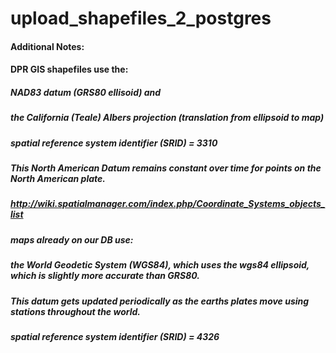 # upload_shapefiles_2_postgres
#### Additional Notes: 

#### DPR GIS shapefiles use the: 
#####     NAD83 datum (GRS80 ellisoid) and 
#####     the California (Teale) Albers projection (translation from ellipsoid to map) 
##### spatial reference system identifier (SRID) = 3310
##### This North American Datum remains constant over time for points on the North American plate.
##### http://wiki.spatialmanager.com/index.php/Coordinate_Systems_objects_list

##### maps already on our DB use: 
#####     the World Geodetic System (WGS84), which uses the wgs84 ellipsoid, which is slightly more accurate than GRS80.
##### This datum gets updated periodically as the earths plates move using stations throughout the world.
##### spatial reference system identifier (SRID) = 4326
